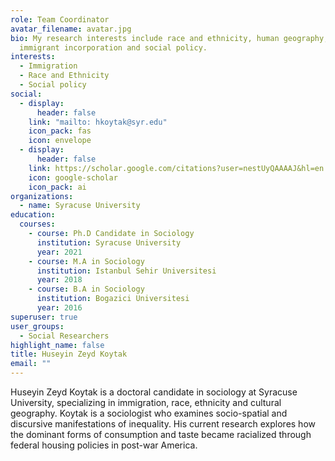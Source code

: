 ```yaml
---
role: Team Coordinator
avatar_filename: avatar.jpg
bio: My research interests include race and ethnicity, human geography,
  immigrant incorporation and social policy.
interests:
  - Immigration
  - Race and Ethnicity
  - Social policy
social:
  - display:
      header: false
    link: "mailto: hkoytak@syr.edu"
    icon_pack: fas
    icon: envelope
  - display:
      header: false
    link: https://scholar.google.com/citations?user=nestUyQAAAAJ&hl=en
    icon: google-scholar
    icon_pack: ai
organizations:
  - name: Syracuse University
education:
  courses:
    - course: Ph.D Candidate in Sociology
      institution: Syracuse University
      year: 2021
    - course: M.A in Sociology
      institution: Istanbul Sehir Universitesi
      year: 2018
    - course: B.A in Sociology
      institution: Bogazici Universitesi
      year: 2016
superuser: true
user_groups:
  - Social Researchers
highlight_name: false
title: Huseyin Zeyd Koytak
email: ""
---
```

Huseyin Zeyd Koytak is a doctoral candidate in sociology at Syracuse University, specializing in immigration, race, ethnicity and cultural geography. Koytak is a sociologist who examines socio-spatial and discursive manifestations of inequality. His current research explores how the dominant forms of consumption and taste became racialized through federal housing policies in post-war America.